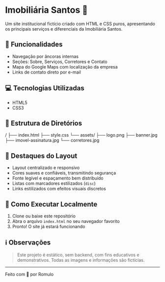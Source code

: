 # Imobiliária Santos 🏡

Um site institucional fictício criado com HTML e CSS puros, apresentando os principais serviços e diferenciais da Imobiliária Santos.

## 📌 Funcionalidades

- Navegação por âncoras internas
- Seções: Sobre, Serviços, Corretores e Contato
- Mapa do Google Maps com localização da empresa
- Links de contato direto por e-mail

## 💻 Tecnologias Utilizadas

- HTML5
- CSS3

## 📁 Estrutura de Diretórios
/ ├── index.html ├── style.css └── assets/ ├── logo.png ├── banner.jpg ├── imovel-assinatura.jpg └── corretores.jpg


## 🎨 Destaques do Layout

- Layout centralizado e responsivo
- Cores suaves e confiáveis, transmitindo segurança
- Fonte legível e espaçamento bem distribuído
- Listas com marcadores estilizados (`disc`)
- Links estilizados com efeitos visuais discretos

## 🚀 Como Executar Localmente

1. Clone ou baixe este repositório
2. Abra o arquivo `index.html` no seu navegador favorito
3. Pronto! O site já estará funcionando

## ℹ️ Observações

> Este projeto é estático, sem backend, com fins educativos e demonstrativos. Todas as imagens e informações são fictícias.

---

Feito com 💙 por Romulo















